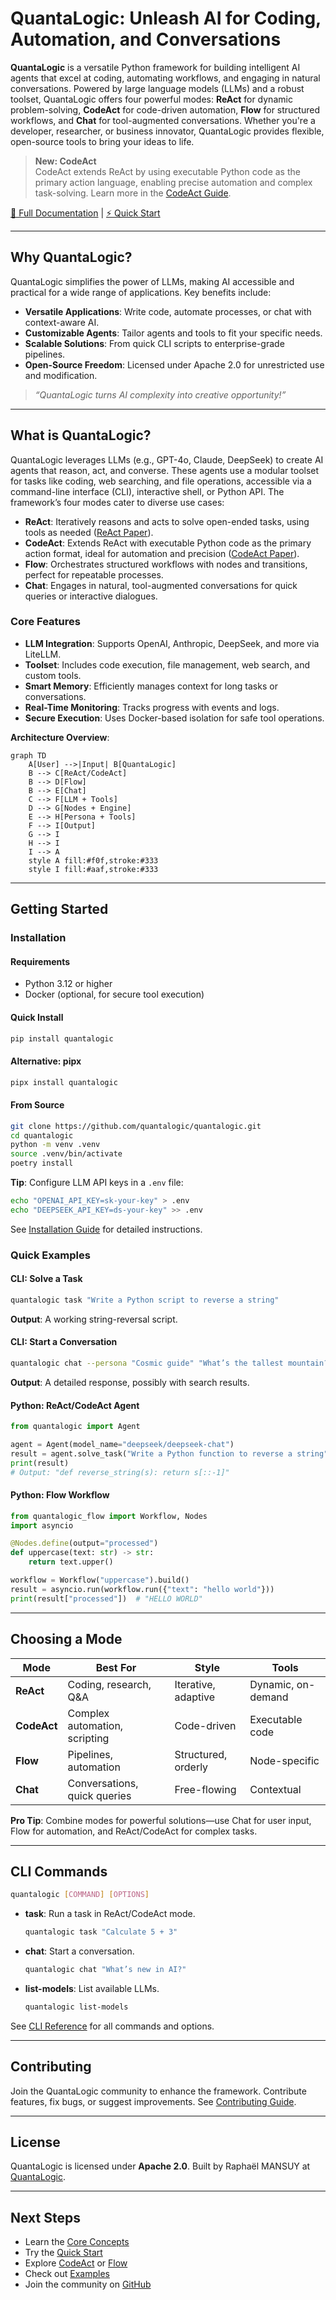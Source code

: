 # QuantaLogic: Unleash AI for Coding, Automation, and Conversations

**QuantaLogic** is a versatile Python framework for building intelligent AI agents that excel at coding, automating workflows, and engaging in natural conversations. Powered by large language models (LLMs) and a robust toolset, QuantaLogic offers four powerful modes: **ReAct** for dynamic problem-solving, **CodeAct** for code-driven automation, **Flow** for structured workflows, and **Chat** for tool-augmented conversations. Whether you're a developer, researcher, or business innovator, QuantaLogic provides flexible, open-source tools to bring your ideas to life.

> **New: CodeAct**  
> CodeAct extends ReAct by using executable Python code as the primary action language, enabling precise automation and complex task-solving. Learn more in the [CodeAct Guide](codeact.md).

[📖 Full Documentation](https://quantalogic.github.io/quantalogic/) | [⚡ Quick Start](quickstart.md)

---

## Why QuantaLogic?

QuantaLogic simplifies the power of LLMs, making AI accessible and practical for a wide range of applications. Key benefits include:

- **Versatile Applications**: Write code, automate processes, or chat with context-aware AI.
- **Customizable Agents**: Tailor agents and tools to fit your specific needs.
- **Scalable Solutions**: From quick CLI scripts to enterprise-grade pipelines.
- **Open-Source Freedom**: Licensed under Apache 2.0 for unrestricted use and modification.

> *“QuantaLogic turns AI complexity into creative opportunity!”*

---

## What is QuantaLogic?

QuantaLogic leverages LLMs (e.g., GPT-4o, Claude, DeepSeek) to create AI agents that reason, act, and converse. These agents use a modular toolset for tasks like coding, web searching, and file operations, accessible via a command-line interface (CLI), interactive shell, or Python API. The framework’s four modes cater to diverse use cases:

- **ReAct**: Iteratively reasons and acts to solve open-ended tasks, using tools as needed ([ReAct Paper](https://arxiv.org/abs/2210.03629)).
- **CodeAct**: Extends ReAct with executable Python code as the primary action format, ideal for automation and precision ([CodeAct Paper](https://arxiv.org/html/2402.01030v4)).
- **Flow**: Orchestrates structured workflows with nodes and transitions, perfect for repeatable processes.
- **Chat**: Engages in natural, tool-augmented conversations for quick queries or interactive dialogues.

### Core Features
- **LLM Integration**: Supports OpenAI, Anthropic, DeepSeek, and more via LiteLLM.
- **Toolset**: Includes code execution, file management, web search, and custom tools.
- **Smart Memory**: Efficiently manages context for long tasks or conversations.
- **Real-Time Monitoring**: Tracks progress with events and logs.
- **Secure Execution**: Uses Docker-based isolation for safe tool operations.

**Architecture Overview**:
```mermaid
graph TD
    A[User] -->|Input| B[QuantaLogic]
    B --> C[ReAct/CodeAct]
    B --> D[Flow]
    B --> E[Chat]
    C --> F[LLM + Tools]
    D --> G[Nodes + Engine]
    E --> H[Persona + Tools]
    F --> I[Output]
    G --> I
    H --> I
    I --> A
    style A fill:#f0f,stroke:#333
    style I fill:#aaf,stroke:#333
```

---

## Getting Started

### Installation

#### Requirements
- Python 3.12 or higher
- Docker (optional, for secure tool execution)

#### Quick Install
```bash
pip install quantalogic
```

#### Alternative: pipx
```bash
pipx install quantalogic
```

#### From Source
```bash
git clone https://github.com/quantalogic/quantalogic.git
cd quantalogic
python -m venv .venv
source .venv/bin/activate
poetry install
```

**Tip**: Configure LLM API keys in a `.env` file:
```bash
echo "OPENAI_API_KEY=sk-your-key" > .env
echo "DEEPSEEK_API_KEY=ds-your-key" >> .env
```

See [Installation Guide](installation.md) for detailed instructions.

### Quick Examples

#### CLI: Solve a Task
```bash
quantalogic task "Write a Python script to reverse a string"
```
**Output**: A working string-reversal script.

#### CLI: Start a Conversation
```bash
quantalogic chat --persona "Cosmic guide" "What’s the tallest mountain?"
```
**Output**: A detailed response, possibly with search results.

#### Python: ReAct/CodeAct Agent
```python
from quantalogic import Agent

agent = Agent(model_name="deepseek/deepseek-chat")
result = agent.solve_task("Write a Python function to reverse a string")
print(result)
# Output: "def reverse_string(s): return s[::-1]"
```

#### Python: Flow Workflow
```python
from quantalogic_flow import Workflow, Nodes
import asyncio

@Nodes.define(output="processed")
def uppercase(text: str) -> str:
    return text.upper()

workflow = Workflow("uppercase").build()
result = asyncio.run(workflow.run({"text": "hello world"}))
print(result["processed"])  # "HELLO WORLD"
```

---

## Choosing a Mode

| Mode       | Best For                     | Style               | Tools              |
|------------|------------------------------|---------------------|--------------------|
| **ReAct**  | Coding, research, Q&A        | Iterative, adaptive | Dynamic, on-demand |
| **CodeAct**| Complex automation, scripting| Code-driven         | Executable code    |
| **Flow**   | Pipelines, automation        | Structured, orderly | Node-specific      |
| **Chat**   | Conversations, quick queries  | Free-flowing        | Contextual         |

**Pro Tip**: Combine modes for powerful solutions—use Chat for user input, Flow for automation, and ReAct/CodeAct for complex tasks.

---

## CLI Commands

```bash
quantalogic [COMMAND] [OPTIONS]
```

- **task**: Run a task in ReAct/CodeAct mode.
  ```bash
  quantalogic task "Calculate 5 + 3"
  ```
- **chat**: Start a conversation.
  ```bash
  quantalogic chat "What’s new in AI?"
  ```
- **list-models**: List available LLMs.
  ```bash
  quantalogic list-models
  ```

See [CLI Reference](cli-reference.md) for all commands and options.

---

## Contributing

Join the QuantaLogic community to enhance the framework. Contribute features, fix bugs, or suggest improvements. See [Contributing Guide](dev/contributing.md).

---

## License

QuantaLogic is licensed under **Apache 2.0**. Built by Raphaël MANSUY at [QuantaLogic](https://www.quantalogic.app).

---

## Next Steps

- Learn the [Core Concepts](core-concepts.md)
- Try the [Quick Start](quickstart.md)
- Explore [CodeAct](codeact.md) or [Flow](quantalogic-flow.md)
- Check out [Examples](examples/simple-agent.md)
- Join the community on [GitHub](https://github.com/quantalogic/quantalogic)